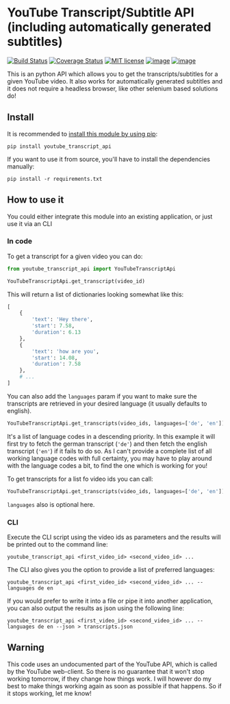 # YouTube Transcript/Subtitle API (including automatically generated subtitles)

[![Build Status](https://travis-ci.org/jdepoix/youtube-transcript-api.svg)](https://travis-ci.org/jdepoix/youtube-transcript-api)
[![Coverage Status](https://coveralls.io/repos/github/jdepoix/youtube-transcript-api/badge.svg?branch=master)](https://coveralls.io/github/jdepoix/youtube-transcript-api?branch=master)
[![MIT license](http://img.shields.io/badge/license-MIT-brightgreen.svg?style=flat)](http://opensource.org/licenses/MIT)
[![image](https://img.shields.io/pypi/v/youtube-transcript-api.svg)](https://pypi.org/project/youtube-transcript-api/)
[![image](https://img.shields.io/pypi/pyversions/youtube-transcript-api.svg)](https://pypi.org/project/youtube-transcript-api/)

This is an python API which allows you to get the transcripts/subtitles for a given YouTube video. It also works for automatically generated subtitles and it does not require a headless browser, like other selenium based solutions do!

## Install

It is recommended to [install this module by using pip](https://pypi.org/project/youtube-transcript-api/):

```
pip install youtube_transcript_api
```

If you want to use it from source, you'll have to install the dependencies manually:

```
pip install -r requirements.txt
```

## How to use it

You could either integrate this module into an existing application, or just use it via an CLI

### In code

To get a transcript for a given video you can do:

```python
from youtube_transcript_api import YouTubeTranscriptApi

YouTubeTranscriptApi.get_transcript(video_id)
```

This will return a list of dictionaries looking somewhat like this:

```python
[
    {
        'text': 'Hey there',
        'start': 7.58,
        'duration': 6.13
    },
    {
        'text': 'how are you',
        'start': 14.08,
        'duration': 7.58
    },
    # ...
]
```

You can also add the `languages` param if you want to make sure the transcripts are retrieved in your desired language (it usually defaults to english).

```python
YouTubeTranscriptApi.get_transcripts(video_ids, languages=['de', 'en'])
```

It's a list of language codes in a descending priority. In this example it will first try to fetch the german transcript (`'de'`) and then fetch the english transcript (`'en'`) if it fails to do so. As I can't provide a complete list of all working language codes with full certainty, you may have to play around with the language codes a bit, to find the one which is working for you!

To get transcripts for a list fo video ids you can call:

```python
YouTubeTranscriptApi.get_transcripts(video_ids, languages=['de', 'en'])
```

`languages` also is optional here.

### CLI

Execute the CLI script using the video ids as parameters and the results will be printed out to the command line:

```
youtube_transcript_api <first_video_id> <second_video_id> ...
```

The CLI also gives you the option to provide a list of preferred languages:

```
youtube_transcript_api <first_video_id> <second_video_id> ... --languages de en
```

If you would prefer to write it into a file or pipe it into another application, you can also output the results as json using the following line:

```
youtube_transcript_api <first_video_id> <second_video_id> ... --languages de en --json > transcripts.json
```

## Warning

This code uses an undocumented part of the YouTube API, which is called by the YouTube web-client. So there is no guarantee that it won't stop working tomorrow, if they change how things work. I will however do my best to make things working again as soon as possible if that happens. So if it stops working, let me know!
